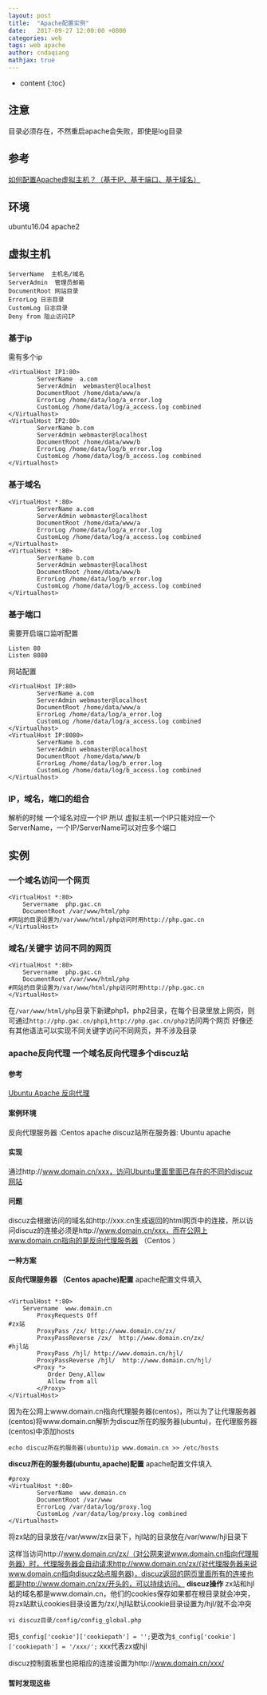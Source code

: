```yaml
---
layout: post
title:  "Apache配置实例"
date:   2017-09-27 12:00:00 +0800
categories: web
tags: web apache
author: cndaqiang
mathjax: true
---
```

* content
{:toc}





## 注意
目录必须存在，不然重启apache会失败，即使是log目录
## 参考
[如何配置Apache虚拟主机？（基于IP、基于端口、基于域名）](http://10240214.blog.51cto.com/6634068/1177701)
## 环境
ubuntu16.04
apache2
## 虚拟主机

```
ServerName  主机名/域名
ServerAdmin  管理员邮箱
DocumentRoot 网站目录
ErrorLog 日志目录
CustomLog 日志目录
Deny from 阻止访问IP
```
### 基于ip
需有多个ip
```
<VirtualHost IP1:80>
        ServerName  a.com
        ServerAdmin  webmaster@localhost
        DocumentRoot /home/data/www/a
        ErrorLog /home/data/log/a_error.log
        CustomLog /home/data/log/a_access.log combined
</Virtualhost>
<VirtualHost IP2:80>
        ServerName b.com
        ServerAdmin webmaster@localhost
        DocumentRoot /home/data/www/b
        ErrorLog /home/data/log/b_error.log
        CustomLog /home/data/log/b_access.log combined
</Virtualhost>
```
### 基于域名
```
<VirtualHost *:80>
        ServerName a.com
        ServerAdmin webmaster@localhost
        DocumentRoot /home/data/www/a
        ErrorLog /home/data/log/a_error.log
        CustomLog /home/data/log/a_access.log combined
</Virtualhost>
<VirtualHost *:80>
        ServerName b.com
		ServerAdmin webmaster@localhost
        DocumentRoot /home/data/www/b
        ErrorLog /home/data/log/b_error.log
        CustomLog /home/data/log/b_access.log combined
</Virtualhost>
```
### 基于端口
需要开启端口监听配置
```
Listen 80
Listen 8080
```
网站配置
```
<VirtualHost IP:80>
        ServerName a.com
        ServerAdmin webmaster@localhost
        DocumentRoot /home/data/www/a
        ErrorLog /home/data/log/a_error.log
        CustomLog /home/data/log/a_access.log combined
</Virtualhost>
<VirtualHost IP:8080>
        ServerName b.com
		ServerAdmin webmaster@localhost
        DocumentRoot /home/data/www/b
        ErrorLog /home/data/log/b_error.log
        CustomLog /home/data/log/b_access.log combined
</Virtualhost>
```
### IP，域名，端口的组合
解析的时候 一个域名对应一个IP
所以 虚拟主机一个IP只能对应一个ServerName，一个IP/ServerName可以对应多个端口
## 实例
### 一个域名访问一个网页
```
<VirtualHost *:80>
    Servername  php.gac.cn
	DocumentRoot /var/www/html/php
#网站的目录设置为/var/www/html/php访问时用http://php.gac.cn
</VirtualHost>
```
### 域名/关键字 访问不同的网页
```
<VirtualHost *:80>
    Servername  php.gac.cn
	DocumentRoot /var/www/html/php
#网站的目录设置为/var/www/html/php访问时用http://php.gac.cn
</VirtualHost>
```
在`/var/www/html/php`目录下新建php1，php2目录，在每个目录里放上网页，则可通过`http://php.gac.cn/php1`,`http://php.gac.cn/php2`访问两个网页
好像还有其他语法可以实现不同关键字访问不同网页，并不涉及目录

### apache反向代理 一个域名反向代理多个discuz站
#### 参考
[Ubuntu Apache 反向代理](/2017/09/27/apache-proxy/)
#### 案例环境
反向代理服务器 :Centos apache
discuz站所在服务器: Ubuntu apache
#### 实现 
通过http://www.domain.cn/xxx，访问Ubuntu里面里面已存在的不同的discuz网站
#### 问题
 discuz会根据访问的域名如http://xxx.cn生成返回的html网页中的连接，所以访问discuz的连接必须是http://www.domain.cn/xxx，而在公网上www.domain.cn指向的是反向代理服务器 （Centos ）
#### 一种方案
**反向代理服务器 （Centos apache)配置**
apache配置文件填入
```

<VirtualHost *:80>
    Servername  www.domain.cn
        ProxyRequests Off
#zx站
        ProxyPass /zx/ http://www.domain.cn/zx/
        ProxyPassReverse /zx/  http://www.domain.cn/zx/
#hjl站
        ProxyPass /hjl/ http://www.domain.cn/hjl/
        ProxyPassReverse /hjl/  http://www.domain.cn/hjl/
       <Proxy *>
           Order Deny,Allow
           Allow from all
        </Proxy>
</VirtualHost>
```
因为在公网上www.domain.cn指向代理服务器(centos)，所以为了让代理服务器(centos)将www.domain.cn解析为discuz所在的服务器(ubuntu)，在代理服务器(centos)中添加hosts
```
echo discuz所在的服务器(ubuntu)ip www.domain.cn >> /etc/hosts
```
**discuz所在的服务器(ubuntu,apache)配置**
apache配置文件填入
```
#proxy
<VirtualHost *:80>
        ServerName  www.domain.cn
        DocumentRoot /var/www
        ErrorLog /var/data/log/proxy.log
        CustomLog /var/data/log/proxy.log combined
</Virtualhost>
```
将zx站的目录放在/var/www/zx目录下，hjl站的目录放在/var/www/hjl目录下

这样当访问http://www.domain.cn/zx/（对公网来说www.domain.cn指向代理服务器）时，代理服务器会自动请求http://www.domain.cn/zx/(对代理服务器来说www.domain.cn指向disucz站点服务器)，discuz返回的网页里面所有的连接也都是http://www.domain.cn/zx/开头的，可以持续访问。
**discuz操作**
zx站和hjl站的域名都是www.domain.cn，他们的cookies保存如果都在根目录就会冲突，将zx站默认cookies目录设置为/zx/,hjl站默认cookie目录设置为/hjl/就不会冲突
```
vi discuz目录/config/config_global.php
```

把`$_config['cookie']['cookiepath'] = '';`更改为`$_config['cookie']['cookiepath'] = '/xxx/';`
xxx代表zx或hjl

discuz控制面板里也把相应的连接设置为http://www.domain.cn/xxx/

#### 暂时发现这些